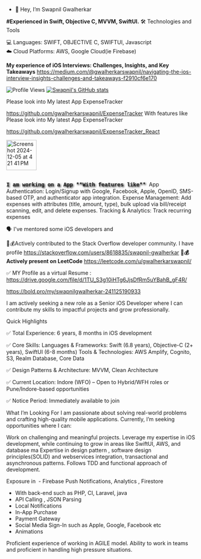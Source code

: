 - 👋 Hey, I’m Swapnil Gwalherkar

**#Experienced in Swift, Objective C, MVVM, SwiftUI.**
🛠️ Technologies and Tools

💻 Languages: SWIFT, OBJECTIVE C, SWIFTUI, Javascript       
☁️ Cloud Platforms: AWS, Google Cloud(ie Firebase)

**My experience of iOS Interviews: Challenges, Insights, and Key Takeaways**
https://medium.com/@gwalherkarswapnil/navigating-the-ios-interview-insights-challenges-and-takeaways-f2910cf6e170




![Profile Views](https://visitcount.itsvg.in/api?id=gwalherkarswapnil&label=Profile%20Views&color=0&icon=0&pretty=true)
[![Swapnil's GitHub stats](https://github-readme-stats.vercel.app/api?username=gwalherkarswapnil)](https://github.com/gwalherkarswapnil/github-readme-stats)

Please look into My latest App ExpenseTracker 

https://github.com/gwalherkarswapnil/ExpenseTracker
With features like 
Please look into My latest App ExpenseTracker 

https://github.com/gwalherkarswapnil/ExpenseTracker_React

<img width="80" alt="Screenshot 2024-12-05 at 4 21 41 PM" src="https://github.com/user-attachments/assets/c639840b-1fa6-47ae-899c-1962343662fc">






##
 <b style="font-family: 'Courier New', monospace; text-shadow: 2px 2px 4px #000000;">
 I am working on a App **With features like** 
</b> 
App Authentication: Login/Signup with Google, Facebook, Apple, OpenID, SMS-based OTP, and authenticator app integration. Expense Management: Add expenses with attributes (title, amount, type), bulk upload via bill/receipt scanning, edit, and delete expenses. Tracking & Analytics: Track recurring expenses



🗣 I've mentored some iOS developers and
 
 🥞💰Actively contributed to the Stack Overflow developer community. I have profile
 https://stackoverflow.com/users/8618835/swapnil-gwalherkar
**🥞💰Actively present on LeetCode**
https://leetcode.com/u/gwalherkarswapnil/

✅ MY Profile as a virtual Resume : 
https://drive.google.com/file/d/1TU_S3g10iHTg6JjsDfRm5uYBahB_gF4R/

https://bold.pro/my/swapnilgwalherkar-241125190933


I am actively seeking a new role as a Senior iOS Developer where I can contribute my skills to impactful projects and grow professionally.

Quick Highlights

✅ Total Experience: 6 years, 8 months in iOS development

✅ Core Skills: Languages & Frameworks: Swift (6.8 years), Objective-C (2+ years), SwiftUI (6-8 months)
Tools & Technologies: AWS Amplify, Cognito, S3, Realm Database, Core Data

✅ Design Patterns & Architecture: MVVM, Clean Architecture

✅ Current Location: Indore (WFO) – Open to Hybrid/WFH roles or Pune/Indore-based opportunities

✅ Notice Period: Immediately available to join

What I’m Looking For
I am passionate about solving real-world problems and crafting high-quality mobile applications. Currently, I’m seeking opportunities where I can:

Work on challenging and meaningful projects.
Leverage my expertise in iOS development, while continuing to grow in areas like SwiftUI, AWS, and database ma
Expertise in design pattern , software design principles(SOLID) and webservices integration, transactional and asynchronous patterns.
Follows TDD and functional approach of development.

Exposure in
  - Firebase Push Notifications, Analytics , Firestore
- With back-end such as PHP, CI, Laravel, java
- API Calling , JSON Parsing
- Local Notifications
- In-App Purchase
- Payment Gateway
- Social Media Sign-In such as Apple, Google, Facebook etc
- Animations

Proficient experience of working in  AGILE model.
Ability to work in teams and proficient in handling high pressure situations.


